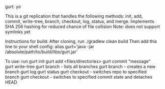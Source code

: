 gurt: yo


This is a git replication that handles the following methods: init, add, commit, write-tree, branch, checkout, log, status, and merge.
Implements SHA 256 hashing for reduced chance of file collision
Note: does not support symlinks yet

Instructions for build: 
After cloning, run  ./gradlew clean build
Then add this line to your shell config: alias gurt='java -jar /absolute/path/to/build/libs/gurt.jar'

To use: run <gurt command>
    gurt init
    gurt add <files/directories>
    gurt commit "message"
    gurt write-tree
    gurt branch - lists all branches
    gurt branch <branch name> - creates a new branch
    gurt log
    gurt status
    gurt checkout <branch name> - switches repo to specified branch
    gurt checkout <commit hash> - switches to specified commit state and detaches HEAD
